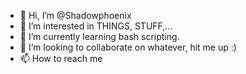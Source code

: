 - 👋 Hi, I’m @Shadowphoenix
- 👀 I’m interested in THINGS, STUFF,...
- 🌱 I’m currently learning bash scripting.
- 💞️ I’m looking to collaborate on whatever, hit me up :)
- 📫 How to reach me 

<!---
Shadowphoenix/Shadowphoenix is a ✨ special ✨ repository because its `README.md` (this file) appears on your GitHub profile.
You can click the Preview link to take a look at your changes.
--->
